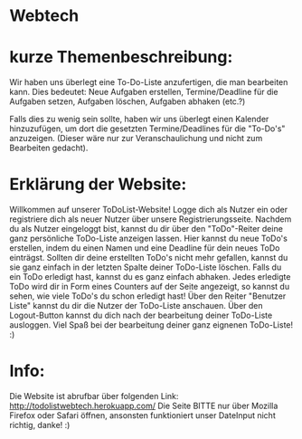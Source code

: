 # Webtech
# kurze Themenbeschreibung:
Wir haben uns überlegt eine To-Do-Liste anzufertigen, die man bearbeiten kann. 
Dies bedeutet: 
Neue Aufgaben erstellen, Termine/Deadline für die Aufgaben setzen, Aufgaben löschen, Aufgaben abhaken (etc.?)

Falls dies zu wenig sein sollte, haben wir uns überlegt einen Kalender hinzuzufügen, um dort die gesetzten Termine/Deadlines für die "To-Do's" anzuzeigen. 
(Dieser wäre nur zur Veranschaulichung und nicht zum Bearbeiten gedacht).
# Erklärung der Website:

Willkommen auf unserer ToDoList-Website! Logge dich als Nutzer ein oder registriere dich als neuer Nutzer über unsere Registrierungsseite. 
Nachdem du als Nutzer eingeloggt bist, kannst du dir über den "ToDo"-Reiter deine ganz persönliche ToDo-Liste anzeigen lassen. 
Hier kannst du neue ToDo's erstellen, indem du einen Namen und eine Deadline für dein neues ToDo einträgst. Sollten dir deine erstellten ToDo's 
nicht mehr gefallen, kannst du sie ganz einfach in der letzten Spalte deiner ToDo-Liste löschen. Falls du ein ToDo erledigt hast, 
kannst du es ganz einfach abhaken. Jedes erledigte ToDo wird dir in Form eines Counters auf der Seite angezeigt, so kannst du sehen, 
wie viele ToDo's du schon erledigt hast! Über den Reiter "Benutzer Liste" kannst du dir die Nutzer der ToDo-Liste anschauen.
Über den Logout-Button kannst du dich nach der bearbeitung deiner ToDo-Liste ausloggen.
Viel Spaß bei der bearbeitung deiner ganz eignenen ToDo-Liste! :)

# Info: 

Die Website ist abrufbar über folgenden Link: http://todolistwebtech.herokuapp.com/
Die Seite BITTE nur über Mozilla Firefox oder Safari öffnen, ansonsten funktioniert unser DateInput nicht richtig, danke! :)
